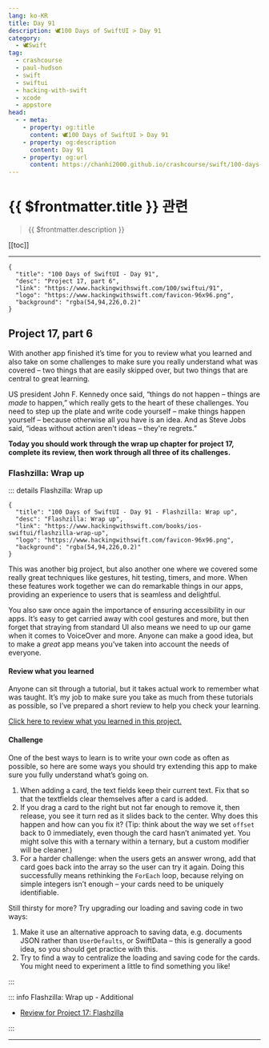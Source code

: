 ```yaml
---
lang: ko-KR
title: Day 91
description: 🕊️100 Days of SwiftUI > Day 91
category:
  - 🕊️Swift
tag: 
  - crashcourse
  - paul-hudson
  - swift
  - swiftui
  - hacking-with-swift
  - xcode
  - appstore
head:
  - - meta:
    - property: og:title
      content: 🕊️100 Days of SwiftUI > Day 91
    - property: og:description
      content: Day 91
    - property: og:url
      content: https://chanhi2000.github.io/crashcourse/swift/100-days-of-swiftui/91.html
---
```


# {{ $frontmatter.title }} 관련

> {{ $frontmatter.description }}

[[toc]]

---

```component VPCard
{
  "title": "100 Days of SwiftUI - Day 91",
  "desc": "Project 17, part 6",
  "link": "https://www.hackingwithswift.com/100/swiftui/91",
  "logo": "https://www.hackingwithswift.com/favicon-96x96.png",
  "background": "rgba(54,94,226,0.2)"
}
```

## Project 17, part 6

With another app finished it’s time for you to review what you learned and also take on some challenges to make sure you really understand what was covered – two things that are easily skipped over, but two things that are central to great learning.

US president John F. Kennedy once said, “things do not happen – things are _made_ to happen,” which really gets to the heart of these challenges. You need to step up the plate and write code yourself – make things happen yourself – because otherwise all you have is an idea. And as Steve Jobs said, “ideas without action aren't ideas – they're regrets.”

__Today you should work through the wrap up chapter for project 17, complete its review, then work through all three of its challenges.__

### Flashzilla: Wrap up

::: details Flashzilla: Wrap up

```component VPCard
{
  "title": "100 Days of SwiftUI - Day 91 - Flashzilla: Wrap up",
  "desc": "Flashzilla: Wrap up",
  "link": "https://www.hackingwithswift.com/books/ios-swiftui/flashzilla-wrap-up",
  "logo": "https://www.hackingwithswift.com/favicon-96x96.png",
  "background": "rgba(54,94,226,0.2)"
}
```

This was another big project, but also another one where we covered some really great techniques like gestures, hit testing, timers, and more. When these features work together we can do remarkable things in our apps, providing an experience to users that is seamless and delightful.

You also saw once again the importance of ensuring accessibility in our apps. It’s easy to get carried away with cool gestures and more, but then forget that straying from standard UI also means we need to up our game when it comes to VoiceOver and more. Anyone can make a good idea, but to make a _great_ app means you’ve taken into account the needs of everyone.

#### Review what you learned

Anyone can sit through a tutorial, but it takes actual work to remember what was taught. It’s my job to make sure you take as much from these tutorials as possible, so I’ve prepared a short review to help you check your learning.

[Click here to review what you learned in this project.][flashzilla]

#### Challenge

One of the best ways to learn is to write your own code as often as possible, so here are some ways you should try extending this app to make sure you fully understand what’s going on.

1. When adding a card, the text fields keep their current text. Fix that so that the textfields clear themselves after a card is added.
2. If you drag a card to the right but not far enough to remove it, then release, you see it turn red as it slides back to the center. Why does this happen and how can you fix it? (Tip: think about the way we set `offset` back to 0 immediately, even though the card hasn’t animated yet. You might solve this with a ternary within a ternary, but a custom modifier will be cleaner.)
3. For a harder challenge: when the users gets an answer wrong, add that card goes back into the array so the user can try it again. Doing this successfully means rethinking the `ForEach` loop, because relying on simple integers isn’t enough – your cards need to be uniquely identifiable.

Still thirsty for more? Try upgrading our loading and saving code in two ways:

1. Make it use an alternative approach to saving data, e.g. documents JSON rather than `UserDefaults`, or SwiftData – this is generally a good idea, so you should get practice with this.
2. Try to find a way to centralize the loading and saving code for the cards. You might need to experiment a little to find something you like!

:::

::: info Flashzilla: Wrap up - Additional

- [Review for Project 17: Flashzilla][flashzilla]

:::

---

<TagLinks />

[flashzilla]: https://www.hackingwithswift.com/review/ios-swiftui/flashzilla
